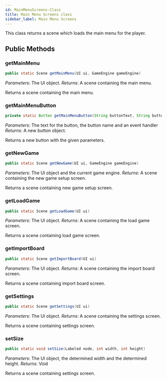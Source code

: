 ```yaml
---
id: MainMenuScreens-Class
title: Main Menu Screens class
sidebar_label: Main Menu Screens
---
```


This class returns a scene which loads the main menu for the player.

## Public Methods
### getMainMenu
```java
public static Scene getMainMenu(UI ui, GameEngine gameEngine)
```

*Parameters*: The UI object.
*Returns*: A scene containing the main menu.

Returns a scene containing the main menu.


### getMainMenuButton
```java
private static Button getMainMenuButton(String buttonText, String buttonId, EventHandler<ActionEvent> actionEvent)
```

*Parameters*: The text for the button, the button name and an event handler
*Returns*: A new button object.

Returns a new button with the given parameters.

### getNewGame
```java
public static Scene getNewGame(UI ui, GameEngine gameEngine)
```

*Parameters*: The UI object and the current game engine.
*Returns*: A scene containing the new game setup screen.

Returns a scene containing new game setup screen.

### getLoadGame
```java
public static Scene getLoadGame(UI ui)
```

*Parameters*: The UI object.
*Returns*: A scene containing the load game screen.

Returns a scene containing load game screen.

### getImportBoard
```java
public static Scene getImportBoard(UI ui)
```

*Parameters*: The UI object.
*Returns*: A scene containing the import board screen.

Returns a scene containing import board screen.

### getSettings
```java
public static Scene getSettings(UI ui)
```

*Parameters*: The UI object.
*Returns*: A scene containing the settings screen.

Returns a scene containing settings screen.

### setSize
```java
public static void setSize(Labeled node, int width, int height)
```

*Parameters*: The UI object, the determined width and the determined height.
*Returns*: Void

Returns a scene containing settings screen.
